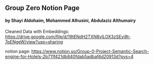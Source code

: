 ## Group Zero Notion Page

#### by Shayi Aldohaim, Mohammed Alhusini, Abdulaziz Althumairy 

Cleaned Data with Embeddings: https://drive.google.com/file/d/19tENdH2TXN8yILOX3zSEyi8t-7pENgeW/view?usp=sharing

notion page: https://www.notion.so/Group-0-Project-Semantic-Search-engine-for-Hotels-2b711f421db840fdab5adbaf4d20913d?pvs=4
